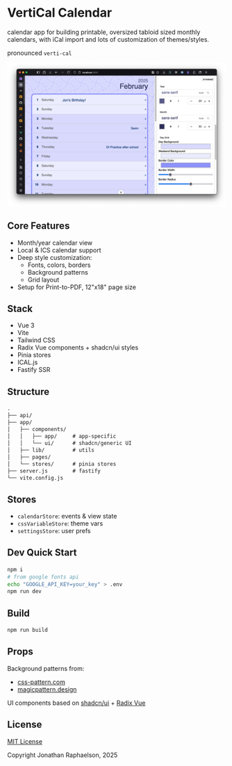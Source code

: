# VertiCal Calendar

calendar app for building printable, oversized tabloid sized monthly calendars,
with iCal import and lots of customization of themes/styles.

pronounced `verti-cal`

![demo screenshot, feb 2025](./docs/vertical-screenshot.png)

## Core Features

- Month/year calendar view
- Local & ICS calendar support
- Deep style customization:
  - Fonts, colors, borders
  - Background patterns
  - Grid layout
- Setup for Print-to-PDF, 12"x18" page size

## Stack

- Vue 3
- Vite
- Tailwind CSS
- Radix Vue components + shadcn/ui styles
- Pinia stores
- ICAL.js
- Fastify SSR

## Structure

```
.
├── api/
├── app/
│   ├── components/
│   │   ├── app/     # app-specific
│   │   └── ui/      # shadcn/generic UI
│   ├── lib/         # utils
│   ├── pages/
│   └── stores/      # pinia stores
├── server.js        # fastify
└── vite.config.js
```

## Stores

- `calendarStore`: events & view state
- `cssVariableStore`: theme vars
- `settingsStore`: user prefs

## Dev Quick Start

```bash
npm i
# from google fonts api
echo "GOOGLE_API_KEY=your_key" > .env
npm run dev
```

## Build

```bash
npm run build
```

## Props

Background patterns from:
- [css-pattern.com](https://css-pattern.com/)
- [magicpattern.design](https://www.magicpattern.design/tools/css-backgrounds)

UI components based on [shadcn/ui](https://ui.shadcn.com/) + [Radix Vue](https://www.radix-vue.com/)

## License

[MIT License](./LICENSE)

Copyright Jonathan Raphaelson, 2025
